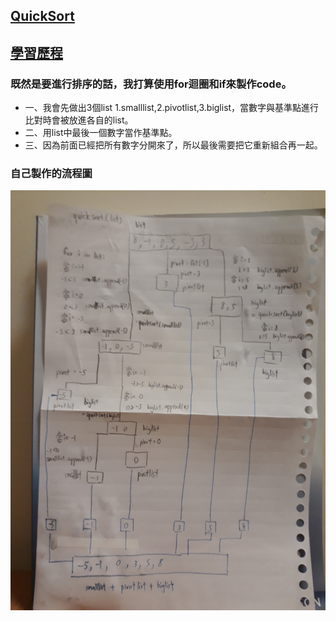 ## [QuickSort](https://github.com/MorrisLee000/Practice/blob/master/HW1/quick_sort_06170243.py)
## [學習歷程](https://github.com/MorrisLee000/Practice/blob/master/HW1/quicksort.ipynb)
### 既然是要進行排序的話，我打算使用for迴圈和if來製作code。
   - 一、我會先做出3個list 1.smalllist,2.pivotlist,3.biglist，當數字與基準點進行比對時會被放進各自的list。
   - 二、用list中最後一個數字當作基準點。
   - 三、因為前面已經把所有數字分開來了，所以最後需要把它重新組合再一起。
### 自己製作的流程圖

![](https://github.com/MorrisLee000/Practice/blob/master/Week4/quicksort.jpg)

